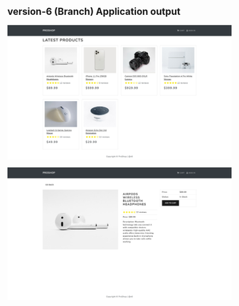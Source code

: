 ## version-6 (Branch) Application output

![prjectscreenshoot!](frontend/public/project_screenshoot/version-6_image1_home_page.png)

![prjectscreenshoot!](frontend/public/project_screenshoot/version-6_image2_home_page.png)
